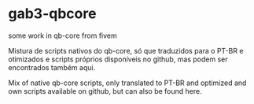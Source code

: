 # gab3-qbcore

some work in qb-core from fivem

Mistura de scripts nativos do qb-core, só que traduzidos para o PT-BR e otimizados e scripts próprios disponíveis no github, mas podem ser encontrados também aqui.

Mix of native qb-core scripts, only translated to PT-BR and optimized and own scripts available on github, but can also be found here.
